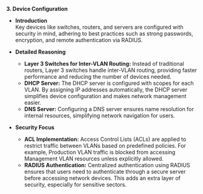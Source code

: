 **3. Device Configuration**

- **Introduction**  
  Key devices like switches, routers, and servers are configured with security in mind, adhering to best practices such as strong passwords, encryption, and remote authentication via RADIUS.

- **Detailed Reasoning**
  - **Layer 3 Switches for Inter-VLAN Routing:** Instead of traditional routers, Layer 3 switches handle inter-VLAN routing, providing faster performance and reducing the number of devices needed.
  - **DHCP Server:** The DHCP server is configured with scopes for each VLAN. By assigning IP addresses automatically, the DHCP server simplifies device configuration and makes network management easier.
  - **DNS Server:** Configuring a DNS server ensures name resolution for internal resources, simplifying network navigation for users.
  
- **Security Focus**
  - **ACL Implementation:** Access Control Lists (ACLs) are applied to restrict traffic between VLANs based on predefined policies. For example, Production VLAN traffic is blocked from accessing Management VLAN resources unless explicitly allowed.
  - **RADIUS Authentication:** Centralized authentication using RADIUS ensures that users need to authenticate through a secure server before accessing network devices. This adds an extra layer of security, especially for sensitive sectors.
